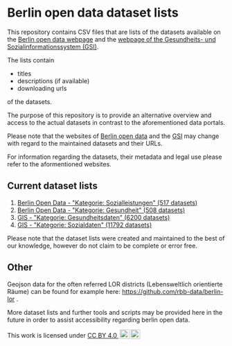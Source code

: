 # Berlin open data dataset lists

This repository contains CSV files that are lists of the datasets available on the [Berlin open data webpage](https://daten.berlin.de/) 
and the [webpage of the Gesundheits- und Sozialinformationssystem (GSI)](http://www.gsi-berlin.info/).

The lists contain
- titles
- descriptions (if available)
- downloading urls

of the datasets.

The purpose of this repository is to provide an alternative overview and access to the actual
datasets in contrast to the aforementioned data portals.

Please note that the websites of [Berlin open data](https://daten.berlin.de/) and the [GSI](http://www.gsi-berlin.info/)
may change with regard to the maintained datasets and their URLs.

For information regarding the datasets, their metadata and legal use please refer to the aformentioned websites.

## Current dataset lists

1. [Berlin Open Data - "Kategorie: Sozialleistungen" (517 datasets)](https://github.com/cemkozcuer/berlin-opendata-dataset-lists/blob/main/dataset_lists/2021-12-03_berlin-opendata_sozialleistungen_list.csv)
2. [Berlin Open Data - "Kategorie: Gesundheit" (508 datasets)](https://github.com/cemkozcuer/berlin-opendata-dataset-lists/blob/main/dataset_lists/2021-12-03_berlin-opendata_gesundheit_list.csv)
3. [GIS - "Kategorie: Gesundheitsdaten" (6200 datasets)](https://github.com/cemkozcuer/berlin-opendata-dataset-lists/blob/main/dataset_lists/2022-01-04_gis_gesundheitsdaten_list.csv)
4. [GIS - "Kategorie: Sozialdaten" (11792 datasets)](https://github.com/cemkozcuer/berlin-opendata-dataset-lists/blob/main/dataset_lists/2022-01-04_gis_sozialdaten_list.csv)

Please note that the dataset lists were created and maintained to the best of our knowledge, 
however do not claim to be complete or error free.

## Other

Geojson data for the often referred LOR districts (Lebensweltlich orientierte Räume) can be found for
example here: https://github.com/rbb-data/berlin-lor .

More dataset lists and further tools and scripts may be provided here in the future in order to assist accessibility regarding berlin open data.

<p xmlns:cc="http://creativecommons.org/ns#" >This work is licensed under <a href="http://creativecommons.org/licenses/by/4.0/?ref=chooser-v1" target="_blank" rel="license noopener noreferrer" style="display:inline-block;">CC BY 4.0  <img style="height:22px!important;margin-left:3px;vertical-align:text-bottom;" src="https://mirrors.creativecommons.org/presskit/icons/cc.svg?ref=chooser-v1"><img style="height:22px!important;margin-left:3px;vertical-align:text-bottom;" src="https://mirrors.creativecommons.org/presskit/icons/by.svg?ref=chooser-v1"></a></p>  